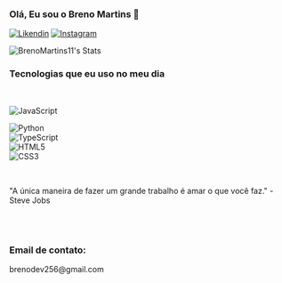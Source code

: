 ### Olá, Eu sou o Breno Martins 👋

[![Likendin](https://img.shields.io/badge/LinkedIn-0077B5?style=for-the-badge&logo=linkedin&logoColor=white)]((https://www.linkedin.com/in/breno-martins-/)) [![Instagram](https://img.shields.io/badge/Instagram-E4405F?style=for-the-badge&logo=instagram&logoColor=white)](https://www.instagram.com/breno.dev._/)

![BrenoMartins11's Stats](https://github-readme-stats.vercel.app/api?username=BrenoMartins11&theme=darcula&show_icons=true&hide_border=true&count_private=true)


### Tecnologias que eu uso no meu dia

<div style="display: inline_block"><br />
  
  <img alt="JavaScript" src="https://img.shields.io/badge/JavaScript-F7DF1E?style=for-the-badge&logo=javascript&logoColor=black" /> <br />
  
  <img alt="Python" src="https://img.shields.io/badge/Python-3776AB?style=for-the-badge&logo=python&logoColor=white" /> <br />
  <img alt="TypeScript" src="https://img.shields.io/badge/TypeScript-3178C6?style=for-the-badge&logo" /> <br />
  <img alt="HTML5" src="https://img.shields.io/badge/HTML5-E34F26?style=for-the-badge&logo=html5&logoColor=white" /> <br />
  <img alt="CSS3" src="https://img.shields.io/badge/CSS3-1572B6?style=for-the-badge&logo=css3&logoColorpeScript" /> <br />
 
  

  
</div>
<br />

"A única maneira de fazer um grande trabalho é amar o que você faz." - Steve Jobs

<br />
<br />
<h3> Email de contato: </h3> brenodev256@gmail.com
